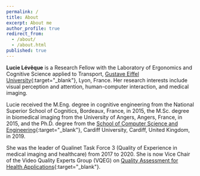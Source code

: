 ```yaml
---
permalink: /
title: About
excerpt: About me
author_profile: true
redirect_from:
  - /about/
  - /about.html
published: true
---
```

**Lucie Lévêque** is a Research Fellow with the Laboratory of Ergonomics and Cognitive Science applied to Transport, [Gustave Eiffel University](https://www.univ-gustave-eiffel.fr/en/){:target="_blank"}, Lyon, France. Her research interests include visual perception and attention, human-computer interaction, and medical imaging.

Lucie received the M.Eng. degree in cognitive engineering from the National Superior School of Cognitics, Bordeaux, France, in 2015, the M.Sc. degree in biomedical imaging from the University of Angers, Angers, France, in 2015, and the Ph.D. degree from the [School of Computer Science and Engineering](https://www.cardiff.ac.uk/computer-science){:target="_blank"}, Cardiff University, Cardiff, United Kingdom, in 2019.

She was the leader of Qualinet Task Force 3 (Quality of Experience in medical imaging and healthcare) from 2017 to 2020. She is now Vice Chair of the Video Quality Experts Group (VQEG) on [Quality Assessment for Health Applications](https://www.its.bldrdoc.gov/vqeg/projects/quality-assessment-for-health-applications-qah.aspx){:target="_blank"}.
